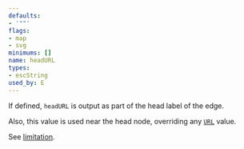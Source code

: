 ```yaml
---
defaults:
- '""'
flags:
- map
- svg
minimums: []
name: headURL
types:
- escString
used_by: E
---
```

If defined, `headURL` is output as part of the head label of the edge.

Also, this value is used near the head node, overriding any [`URL`](#d:URL) value.

See [limitation](#h:undir_note).
